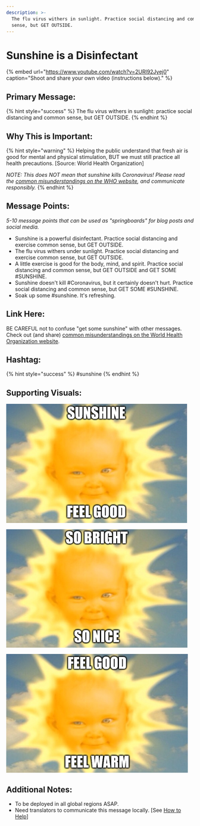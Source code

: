 ```yaml
---
description: >-
  The flu virus withers in sunlight. Practice social distancing and common
  sense, but GET OUTSIDE.
---
```


# Sunshine is a Disinfectant

{% embed url="https://www.youtube.com/watch?v=2URl92Jyej0" caption="Shoot and share your own video \(instructions below\)." %}

## Primary Message:

{% hint style="success" %}
The flu virus withers in sunlight: practice social distancing and common sense, but GET OUTSIDE.
{% endhint %}

## Why This is Important:

{% hint style="warning" %}
Helping the public understand that fresh air is good for mental and physical stimulation, BUT we must still practice all health precautions. \[Source: World Health Organization\]

_NOTE: This does NOT mean that sunshine kills Coronavirus! Please read the_ [_common misunderstandings on the WHO website_](https://www.who.int/emergencies/diseases/novel-coronavirus-2019/advice-for-public/myth-busters)_, and communicate responsibly._
{% endhint %}

## Message Points:

_5-10 message points that can be used as "springboards" for blog posts and social media._

* Sunshine is a powerful disinfectant. Practice social distancing and exercise common sense, but GET OUTSIDE. 
* The flu virus withers under sunlight. Practice social distancing and exercise common sense, but GET OUTSIDE.
* A little exercise is good for the body, mind, and spirit. Practice social distancing and common sense, but GET OUTSIDE and GET SOME \#SUNSHINE.
* Sunshine doesn't kill \#Coronavirus, but it certainly doesn't hurt. Practice social distancing and common sense, but GET SOME \#SUNSHINE.
* Soak up some \#sunshine. It's refreshing. 

## Link Here:

BE CAREFUL not to confuse "get some sunshine" with other messages. Check out \(and share\) [common misunderstandings on the World Health Organization website](https://www.who.int/emergencies/diseases/novel-coronavirus-2019/advice-for-public/myth-busters).

## Hashtag:

{% hint style="success" %}
\#sunshine
{% endhint %}

## Supporting Visuals:

![](../.gitbook/assets/sunshine-feel-good.png)

![](../.gitbook/assets/sunshine-so-bright.png)

![](../.gitbook/assets/sunshine-feel-warm.png)

## Additional Notes:

* To be deployed in all global regions ASAP.
* Need translators to communicate this message locally. \[See [How to Help](../how-to-help.md)\]

